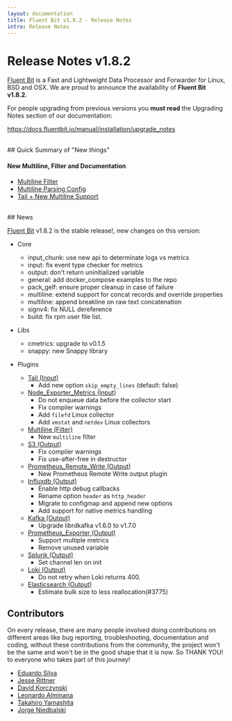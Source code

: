 ```yaml
---
layout: documentation
title: Fluent Bit v1.8.2 - Release Notes
intro: Release Notes
---
```


# Release Notes v1.8.2

[Fluent Bit](http://fluentbit.io) is a Fast and Lightweight Data Processor and Forwarder for Linux, BSD and OSX. We are proud to announce the availability of __Fluent Bit v1.8.2__.

For people upgrading from previous versions you __must read__ the Upgrading Notes section of our documentation:

https://docs.fluentbit.io/manual/installation/upgrade_notes

<br>
## Quick Summary of "New things"

#### New Multiline, Filter and Documentation

- [Multiline Filter](https://docs.fluentbit.io/manual/pipeline/filters/multiline-stacktrace)
- [Multiline Parsing Config](https://docs.fluentbit.io/manual/administration/configuring-fluent-bit/multiline-parsing)
- [Tail + New Multiline Support](https://docs.fluentbit.io/manual/pipeline/inputs/tail#multiline-support)

<br>
## News

[Fluent Bit](https://fluentbit.io) v1.8.2 is the stable release!, new changes on this version:

 - Core
   - input_chunk: use new api to determinate logs vs metrics
   - input: fix event type checker for metrics
   - output: don't return uninitialized variable
   - general: add docker_compose examples to the repo
   - pack_gelf: ensure proper cleanup in case of failure
   - multiline: extend support for concat records and override properties
   - multiline: append breakline on raw text concatenation
   - signv4: fix NULL dereference
   - build: fix rpm user file list.

 - Libs
   - cmetrics: upgrade to v0.1.5
   - snappy: new Snappy library

 - Plugins
   - [Tail (Input)](https://docs.fluentbit.io/manual/pipeline/inputs/tail/)
      - Add new option ```skip_empty_lines``` (default: false)
   - [Node_Exporter_Metrics (Input)](https://docs.fluentbit.io/manual/pipeline/inputs/node_exporter_metrics/)
      - Do not enqueue data before the collector start
      - Fix compiler warnings
      - Add ```filefd``` Linux collector
      - Add ```vmstat``` and ```netdev``` Linux collectors
   - [Multiline (Filter)](https://docs.fluentbit.io/manual/pipeline/filters/multiline/)
      - New ```multiline``` filter
   - [S3 (Output)](https://docs.fluentbit.io/manual/pipeline/outputs/s3/)
      - Fix compiler warnings
      - Fix use-after-free in destructor
   - [Prometheus_Remote_Write  (Output)](https://docs.fluentbit.io/manual/pipeline/outputs/prometheus_remote_write/)
      - New Prometheus Remote Write output plugin
   - [Influxdb (Output)](https://docs.fluentbit.io/manual/pipeline/outputs/influxdb/)
      - Enable http debug callbacks
      - Rename option ```header``` as ```http_header```
      - Migrate to configmap and append new options
      - Add support for native metrics handling
   - [Kafka (Output)](https://docs.fluentbit.io/manual/pipeline/outputs/kafka/)
      - Upgrade librdkafka v1.6.0 to v1.7.0
   - [Prometheus_Exporter (Output)](https://docs.fluentbit.io/manual/pipeline/outputs/prometheus_exporter/)
      - Support multiple metrics
      - Remove unused variable
   - [Splunk (Output)](https://docs.fluentbit.io/manual/pipeline/outputs/splunk/)
      - Set channel len on init
   - [Loki (Output)](https://docs.fluentbit.io/manual/pipeline/outputs/loki/)
      - Do not retry when Loki returns 400.
   - [Elasticsearch (Output)](https://docs.fluentbit.io/manual/pipeline/outputs/es/)
      - Estimate bulk size to less reallocation(#3775)

## Contributors

On every release, there are many people involved doing contributions on different areas like bug reporting, troubleshooting, documentation and coding, without these contributions from the community, the project won't be the same and won't be in the good shape that it is now. So THANK YOU! to everyone who takes part of this journey!

- [Eduardo Silva](https://github.com/edsiper)
- [Jesse Rittner](https://github.com/rittneje)
- [David Korczynski](https://github.com/DavidKorczynski)
- [Leonardo Alminana](https://github.com/leonardo-albertovich)
- [Takahiro Yamashita](https://github.com/nokute78)
- [Jorge Niedbalski](https://github.com/niedbalski)
